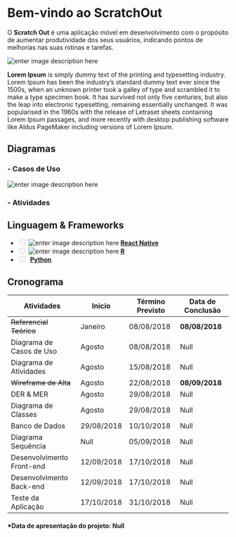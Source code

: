 <h1 id="bem-vindo-ao-scratchout">Bem-vindo ao ScratchOut</h1>
<p>O <strong>Scratch Out</strong> é uma aplicação móvel em desenvolvimento com o propósito de aumentar produtividade dos seus usuários, indicando pontos de melhorias nas suas rotinas e tarefas.</p>
<p><img src="https://i.imgur.com/83ZQgoC.png" alt="enter image description here"></p>
<p><strong>Lorem Ipsum</strong>  is simply dummy text of the printing and typesetting industry. Lorem Ipsum has been the industry’s standard dummy text ever since the 1500s, when an unknown printer took a galley of type and scrambled it to make a type specimen book. It has survived not only five centuries, but also the leap into electronic typesetting, remaining essentially unchanged. It was popularised in the 1960s with the release of Letraset sheets containing Lorem Ipsum passages, and more recently with desktop publishing software like Aldus PageMaker including versions of Lorem Ipsum.</p>
<h2 id="diagramas">Diagramas</h2>
<h3 id="casos-de-uso">- Casos de Uso</h3>
<p><img src="https://i.imgur.com/yo6eSCT.png" alt="enter image description here"></p>
<h3 id="atividades">- Atividades</h3>
<h2 id="linguagem--frameworks">Linguagem &amp; Frameworks</h2>
<ul>
<li class="task-list-item"><input type="checkbox" class="task-list-item-checkbox" disabled=""> <img src="https://i.imgur.com/kPWSWLt.png" alt="enter image description here"> <strong><a href="https://facebook.github.io/react-native/docs/getting-started.html">React Native</a></strong></li>
<li class="task-list-item"><input type="checkbox" class="task-list-item-checkbox" disabled=""> <img src="https://i.imgur.com/724K584.png" alt="enter image description here"> <strong><a href="https://www.r-project.org/other-docs.html">R</a></strong></li>
<li class="task-list-item"><input type="checkbox" class="task-list-item-checkbox" disabled=""> <img src="https://i.imgur.com/z8kSoHf.png" alt=""> <strong><a href="https://www.python.org/doc/">Python</a></strong></li>
</ul>
<h2 id="cronograma">Cronograma</h2>

<table>
<thead>
<tr>
<th>Atividades</th>
<th>Inicio</th>
<th>Término Previsto</th>
<th>Data de Conclusão</th>
</tr>
</thead>
<tbody>
<tr>
<td><s>Referencial Teórico</s></td>
<td>Janeiro</td>
<td>08/08/2018</td>
<td><strong>08/08/2018</strong></td>
</tr>
<tr>
<td>Diagrama de Casos de Uso</td>
<td>Agosto</td>
<td>08/08/2018</td>
<td>Null</td>
</tr>
<tr>
<td>Diagrama de Atividades</td>
<td>Agosto</td>
<td>15/08/2018</td>
<td>Null</td>
</tr>
<tr>
<td><s>Wireframe de Alta</s></td>
<td>Agosto</td>
<td>22/08/2018</td>
<td><strong>08/09/2018</strong></td>
</tr>
<tr>
<td>DER &amp; MER</td>
<td>Agosto</td>
<td>29/08/2018</td>
<td>Null</td>
</tr>
<tr>
<td>Diagrama de Classes</td>
<td>Agosto</td>
<td>29/08/2018</td>
<td>Null</td>
</tr>
<tr>
<td>Banco de Dados</td>
<td>29/08/2018</td>
<td>10/10/2018</td>
<td>Null</td>
</tr>
<tr>
<td>Diagrama Sequência</td>
<td>Null</td>
<td>05/09/2018</td>
<td>Null</td>
</tr>
<tr>
<td>Desenvolvimento Front-end</td>
<td>12/09/2018</td>
<td>17/10/2018</td>
<td>Null</td>
</tr>
<tr>
<td>Desenvolvimento Back-end</td>
<td>12/09/2018</td>
<td>17/10/2018</td>
<td>Null</td>
</tr>
<tr>
<td>Teste da Aplicação</td>
<td>17/10/2018</td>
<td>31/10/2018</td>
<td>Null</td>
</tr>
</tbody>
</table><h4 id="data-de-apresentação-do-projeto-null">*Data de apresentação do projeto: Null</h4>
